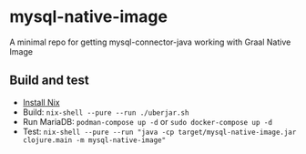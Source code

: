 # mysql-native-image

A minimal repo for getting mysql-connector-java working with Graal Native Image

## Build and test

- [Install Nix](https://nixos.org/guides/install-nix.html)
- Build: `nix-shell --pure --run ./uberjar.sh`
- Run MariaDB: `podman-compose up -d` or `sudo docker-compose up -d`
- Test: `nix-shell --pure --run "java -cp target/mysql-native-image.jar clojure.main -m mysql-native-image"`
